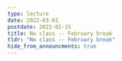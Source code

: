 ```yaml
---
type: lecture
date: 2022-03-01
postdate: 2022-02-15
title: No class -- February break
tldr: "No class -- February break"
hide_from_announcments: true
---
```


